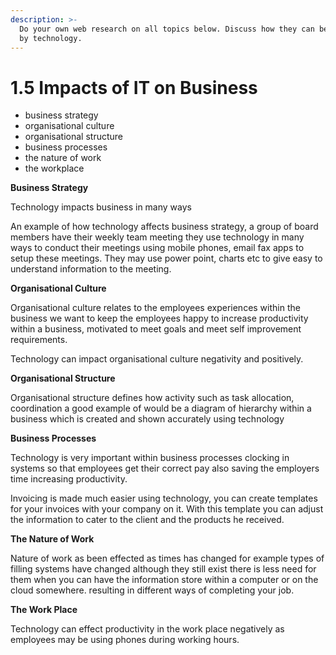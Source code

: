 ```yaml
---
description: >-
  Do your own web research on all topics below. Discuss how they can be impacted
  by technology.
---
```


# 1.5 Impacts of IT on Business

* business strategy
* organisational culture
* organisational structure
* business processes
* the nature of work
* the workplace

**Business Strategy**

Technology impacts business in many ways

An example of how technology affects business strategy, a group of board members have their weekly team meeting they use technology in many ways to conduct their meetings using mobile phones, email fax apps to setup these meetings. They may use power point, charts etc to give easy to understand information to the meeting.

**Organisational Culture**

Organisational culture relates to the employees experiences within the business we want to keep the employees happy to increase productivity within a business, motivated to meet goals and meet self improvement requirements.

Technology can impact organisational culture negativity and positively.

**Organisational Structure**

Organisational structure defines how activity such as task allocation, coordination a good example of would be a diagram of hierarchy within a business which is created and shown accurately using technology

**Business Processes**

Technology is very important within business processes clocking in systems so that employees get their correct pay also saving the employers time increasing productivity.

Invoicing is made much easier using technology, you can create templates for your invoices with your company on it. With this template you can adjust the information to cater to the client and the products he received.

**The Nature of Work**

Nature of work as been effected as times has changed for example types of filling systems have changed although they still exist there is less need for them when you can have the information store within a computer or on the cloud somewhere. resulting in different ways of completing your job.

**The Work Place**

Technology can effect productivity in the work place negatively as employees may be using phones during working hours.






